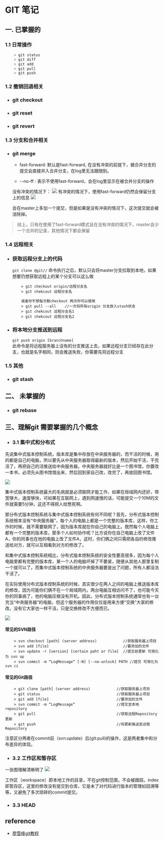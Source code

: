# GIT 笔记

## 一. 已掌握的

### 1.1 日常操作

``` java
    > git status
    > git diff 
    > git add 
    > git pull
    > git push
```
### 1.2 撤销回退相关

- ### git checkout
- ### git reset
- ### git revert

### 1.3 分支和合并相关
- ### git merge
    - fast-forward: 默认是fast-forward, 在没有冲突的前提下，被合并分支的提交会直接并入合并分支，在log里无法跟随到。

    - --no-ff : 表示不使用fast-forward，会在log里显示在被合并分支的操作

    没有冲突的情况下：
    ![](./image/fast-forward.png)
    有冲突的情况下，使用fast-forward仍然会保留分支上的信息
    ![](./image/log_squence.png)

    会在master上多加一个提交，但是如果是没有冲突的情况下，这次提交就会被消除掉。

> 综上，只有在使用了fast-forward模式且在没有冲突的情况下，master会少一个合并的记录，其他情况下都会保留
### 1.4 远程相关
- ### 获取远程分支上的代码 
    `git clone @git//`
    命令执行之后，默认只会将master分支拉取到本地，如果想要仍想获取远程上的某个分支可以这么做
    ```
        > git checkout origin/远程分支名
        > git chekcout 远程分支名

        或者你不想每次都checkout 两次你可以使用
        > git pull --all    //一次将所有origin 分支放入stash状态
        > git chekcout 远程分支名1
        > git chekcout 远程分支名2

    ```
- ### 将本地分支推送到远程 
    `git push origin [branchname]`  
    此命令是将远程服务器上没有的分支推送上去，如果远程分支已经存在此分支，也就是名字相同，则会推送失败，你需要先将远程分支

### 1.5 其他

- ### git stash



## 二、 未掌握的

- ### git rebase


## 三、理解git 需要掌握的几个概念

- ### 3.1 集中式和分布式

先说集中式版本控制系统，版本库是集中存放在中央服务器的，而干活的时候，用的都是自己的电脑，所以要先从中央服务器取得最新的版本，然后开始干活，干完活了，再把自己的活推送给中央服务器。中央服务器就好比是一个图书馆，你要改一本书，必须先从图书馆借出来，然后回到家自己改，改完了，再放回图书馆。

![](./image/centralize_svn.jpeg)

集中式版本控制系统最大的毛病就是必须联网才能工作，如果在局域网内还好，带宽够大，速度够快，可如果在互联网上，遇到网速慢的话，可能提交一个10M的文件就需要5分钟，这还不得把人给憋死啊。

那分布式版本控制系统与集中式版本控制系统有何不同呢？首先，分布式版本控制系统根本没有“中央服务器”，每个人的电脑上都是一个完整的版本库，这样，你工作的时候，就不需要联网了，因为版本库就在你自己的电脑上。既然每个人电脑上都有一个完整的版本库，那多个人如何协作呢？比方说你在自己电脑上改了文件A，你的同事也在他的电脑上改了文件A，这时，你们俩之间只需把各自的修改推送给对方，就可以互相看到对方的修改了。

和集中式版本控制系统相比，分布式版本控制系统的安全性要高很多，因为每个人电脑里都有完整的版本库，某一个人的电脑坏掉了不要紧，随便从其他人那里复制一个就可以了。而集中式版本控制系统的中央服务器要是出了问题，所有人都没法干活了。

在实际使用分布式版本控制系统的时候，其实很少在两人之间的电脑上推送版本库的修改，因为可能你们俩不在一个局域网内，两台电脑互相访问不了，也可能今天你的同事病了，他的电脑压根没有开机。因此，分布式版本控制系统通常也有一台充当“中央服务器”的电脑，但这个服务器的作用仅仅是用来方便“交换”大家的修改，没有它大家也一样干活，只是交换修改不方便而已。 

![](./image/distributed_git.jpeg) 

#### 常见的SVN路径
```
    > svn checkout [path] (server address)            //获取服务器上项目
    > svn add [file]                                  //要添加的文件
    > svn update -r [version] [certain paht or file]  //提交前更新 可简化为 svn up
    > svn commit -m “LogMessage“ [-N] [--no-unlock] PATH //提交 可简化为svn ci
``` 
#### 常见的Git路径
```
    > git clone [path] (server address)            //获取服务器上项目
    > git status                                   //获取服务器上项目
    > git add [file]                               //要添加的文件
    > svn commit -m “LogMessage“                   //提交至本地repository
    > git pull                                     //获取远程Repository更新
    > git push                                     //将更新推送至远程Repository
``` 
 注意区分两者在commit前（svn:update）后(git:pull)的操作，这是两者集中和分布差异的体现。


- ### 3.2 工作区和暂存区
一张图理解清晰明了
![](./image/git.jpg)

工作区（workspace）即本地工作的目录，不在git控制范围，不会被跟踪。index即暂存区，这里的修改没有提交到仓库，它是未了对代码进行版本的管理如回溯等等，又避免了多次琐碎的commit提交。

- ### 3.3 HEAD



## reference
 - [廖雪峰git教程](https://www.liaoxuefeng.com/wiki/0013739516305929606dd18361248578c67b8067c8c017b000)